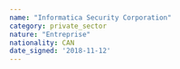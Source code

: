 ```yaml
---
name: "Informatica Security Corporation"
category: private_sector
nature: "Entreprise"
nationality: CAN
date_signed: '2018-11-12'
---
```

    